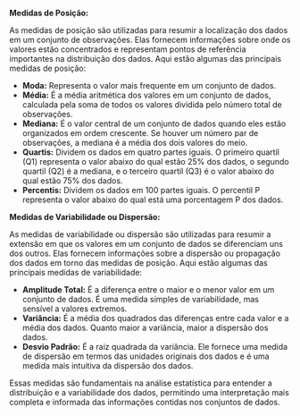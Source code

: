 **Medidas de Posição:**

As medidas de posição são utilizadas para resumir a localização dos dados em um conjunto de observações. Elas fornecem informações sobre onde os valores estão concentrados e representam pontos de referência importantes na distribuição dos dados. Aqui estão algumas das principais medidas de posição:

- **Moda:** Representa o valor mais frequente em um conjunto de dados.
- **Média:** É a média aritmética dos valores em um conjunto de dados, calculada pela soma de todos os valores dividida pelo número total de observações.
- **Mediana:** É o valor central de um conjunto de dados quando eles estão organizados em ordem crescente. Se houver um número par de observações, a mediana é a média dos dois valores do meio.
- **Quartis:** Dividem os dados em quatro partes iguais. O primeiro quartil (Q1) representa o valor abaixo do qual estão 25% dos dados, o segundo quartil (Q2) é a mediana, e o terceiro quartil (Q3) é o valor abaixo do qual estão 75% dos dados.
- **Percentis:** Dividem os dados em 100 partes iguais. O percentil P representa o valor abaixo do qual está uma porcentagem P dos dados.

**Medidas de Variabilidade ou Dispersão:**

As medidas de variabilidade ou dispersão são utilizadas para resumir a extensão em que os valores em um conjunto de dados se diferenciam uns dos outros. Elas fornecem informações sobre a dispersão ou propagação dos dados em torno das medidas de posição. Aqui estão algumas das principais medidas de variabilidade:

- **Amplitude Total:** É a diferença entre o maior e o menor valor em um conjunto de dados. É uma medida simples de variabilidade, mas sensível a valores extremos.
- **Variância:** É a média dos quadrados das diferenças entre cada valor e a média dos dados. Quanto maior a variância, maior a dispersão dos dados.
- **Desvio Padrão:** É a raiz quadrada da variância. Ele fornece uma medida de dispersão em termos das unidades originais dos dados e é uma medida mais intuitiva da dispersão dos dados.

Essas medidas são fundamentais na análise estatística para entender a distribuição e a variabilidade dos dados, permitindo uma interpretação mais completa e informada das informações contidas nos conjuntos de dados.
